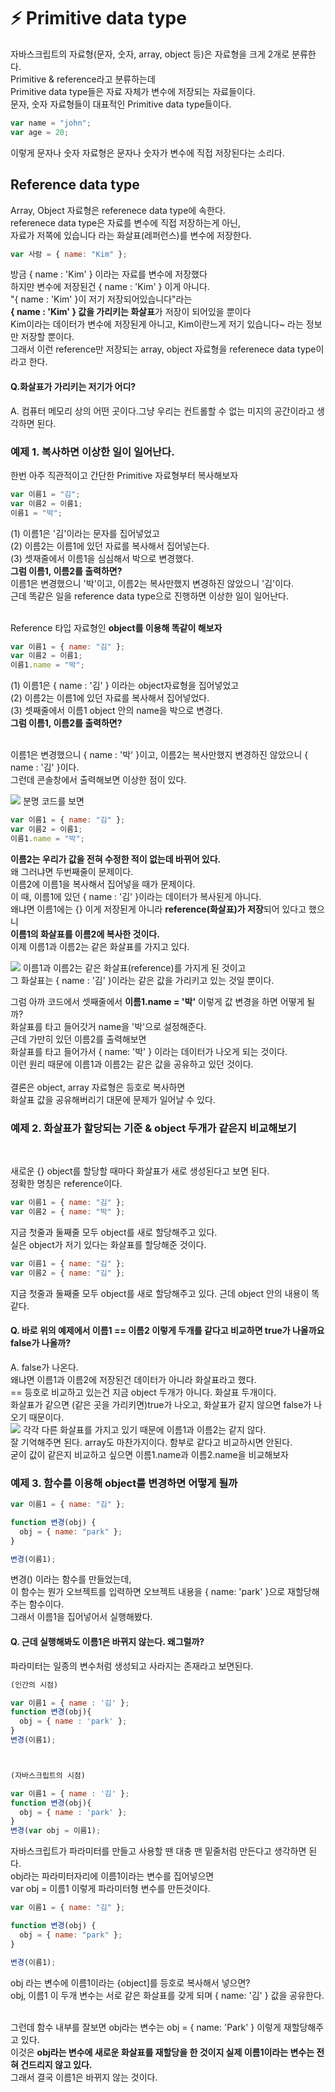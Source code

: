 # ⚡️ Primitive data type

자바스크립트의 자료형(문자, 숫자, array, object 등)은 자료형을 크게 2개로 분류한다. <br>
Primitive & reference라고 분류하는데 <br>
Primitive data type들은 자료 자체가 변수에 저장되는 자료들이다. <br>
문자, 숫자 자료형들이 대표적인 Primitive data type들이다. <br>

```js
var name = "john";
var age = 20;
```

이렇게 문자나 숫자 자료형은 문자나 숫자가 변수에 직접 저장된다는 소리다. <br>

## Reference data type

Array, Object 자료형은 referenece data type에 속한다. <br>
referenece data type은 자료를 변수에 직접 저장하는게 아닌, <br>
자료가 저쪽에 있습니다 라는 화살표(레퍼런스)를 변수에 저장한다.<br>

```js
var 사람 = { name: "Kim" };
```

방금 { name : 'Kim' } 이라는 자료를 변수에 저장했다 <br>
하지만 변수에 저장된건 { name : 'Kim' } 이게 아니다.<br>
"{ name : 'Kim' }이 저기 저장되어있습니다"라는<br>
**{ name : 'Kim' } 값을 가리키는 화살표**가 저장이 되어있을 뿐이다<br>
Kim이라는 데이터가 변수에 저장된게 아니고, Kim이란느게 저기 있습니다~ 라는 정보만 저장할 뿐이다.<br>
그래서 이런 reference만 저장되는 array, object 자료형을 referenece data type이라고 한다.<br>

#### Q.화살표가 가리키는 저기가 어디?

A. 컴퓨터 메모리 상의 어떤 곳이다.그냥 우리는 컨트롤할 수 없는 미지의 공간이라고 생각하면 된다.

### 예제 1. 복사하면 이상한 일이 일어난다.

한번 아주 직관적이고 간단한 Primitive 자료형부터 복사해보자

```js
var 이름1 = "김";
var 이름2 = 이름1;
이름1 = "박";
```

(1) 이름1은 '김'이라는 문자를 집어넣었고<br>
(2) 이름2는 이름1에 있던 자료를 복사해서 집어넣는다.<br>
(3) 셋재줄에서 이름1을 심심해서 박으로 변경했다.<br>
**그럼 이름1, 이름2를 출력하면?**
<br>
이름1은 변경했으니 '박'이고, 이름2는 복사만했지 변경하진 않았으니 '김'이다.<br>
근데 똑같은 일을 reference data type으로 진행하면 이상한 일이 일어난다.<br>
<br>

Reference 타입 자료형인 **object를 이용해 똑같이 해보자**

```js
var 이름1 = { name: "김" };
var 이름2 = 이름1;
이름1.name = "박";
```

(1) 이름1은 { name : '김' } 이라는 object자료형을 집어넣었고<br>
(2) 이름2는 이름1에 있던 자료를 복사해서 집어넣었다. <br>
(3) 셋째줄에서 이름1 object 안의 name을 박으로 변경다. <br>
**그럼 이름1, 이름2를 출력하면?**<br>
<br>

이름1은 변경했으니 { name : '박' }이고, 이름2는 복사만했지 변경하진 않았으니 { name : '김' }이다.<br>
그런데 콘솔창에서 출력해보면 이상한 점이 있다.<br>

![](https://velog.velcdn.com/images/hosickk/post/e51dde80-6a46-40f8-83ea-40cb42dc44b1/image.png)
분명 코드를 보면

```js
var 이름1 = { name: "김" };
var 이름2 = 이름1;
이름1.name = "박";
```

**이름2는 우리가 값을 전혀 수정한 적이 없는데 바뀌어 있다.** <br>
왜 그러냐면 두번째줄이 문제이다.<br>
이름2에 이름1을 복사해서 집어넣을 때가 문제이다.<br>
이 때, 이름1에 있던 { name : '김' }이라는 데이터가 복사된게 아니다.<br>
왜냐면 이름1에는 {} 이게 저장된게 아니라 **reference(화살표)가 저장**되어 있다고 했으니<br>
**이름1의 화살표를 이름2에 복사한 것이다.**<br>
이제 이름1과 이름2는 같은 화살표를 가지고 있다.<br>

![](https://velog.velcdn.com/images/hosickk/post/15daeae6-5f27-41c0-9c1f-ce71df6785a3/image.png)
이름1과 이름2는 같은 화살표(reference)를 가지게 된 것이고<br>
그 화살표는 { name : '김' }이라는 같은 값을 가리키고 있는 것일 뿐이다.<br>

그럼 아까 코드에서 셋째줄에서 **이름1.name = '박'** 이렇게 값 변경을 하면 어떻게 될까? <br>
화살표를 타고 들어갓거 name을 '박'으로 설정해준다. <br>
근데 가만히 있던 이름2를 출력해보면 <br>
화살표를 타고 들어가서 { name: '박' } 이라는 데이터가 나오게 되는 것이다. <br>
이런 원리 때문에 이름1과 이름2는 같은 값을 공유하고 있던 것이다. <br>
<br>
결론은 object, array 자료형은 등호로 복사하면<br>
화살표 값을 공유해버리기 대문에 문제가 일어날 수 있다.<br>

### 예제 2. 화살표가 할당되는 기준 & object 두개가 같은지 비교해보기

<br>

새로운 {} object를 할당할 때마다 화살표가 새로 생성된다고 보면 된다.<br>
정확한 명칭은 reference이다.<br>

```js
var 이름1 = { name: "김" };
var 이름2 = { name: "박" };
```

지금 첫줄과 둘째줄 모두 object를 새로 할당해주고 있다.<br>
실은 object가 저기 있다는 화살표를 할당해준 것이다.<br>

```js
var 이름1 = { name: "김" };
var 이름2 = { name: "김" };
```

지금 첫줄과 둘째줄 모두 object를 새로 할당해주고 있다. 근데 object 안의 내용이 똑같다.

#### Q. 바로 위의 예제에서 이름1 == 이름2 이렇게 두개를 같다고 비교하면 true가 나올까요 false가 나올까?

A. false가 나온다.<br>
왜냐면 이름1과 이름2에 저장된건 데이터가 아니라 화살표라고 했다.<br>
== 등호로 비교하고 있는건 지금 object 두개가 아니다. 화살표 두개이다.<br>
화살표가 같으면 (같은 곳을 가리키면)true가 나오고, 화살표가 같지 않으면 false가 나오기 때문이다.<br>
![](https://velog.velcdn.com/images/hosickk/post/ec68d187-e70f-422e-8c22-443f403d519b/image.png)
각각 다른 화살표를 가지고 있기 때문에 이름1과 이름2는 같지 않다.<br>
잘 기억해주면 된다. array도 마찬가지이다. 함부로 같다고 비교하시면 안된다.<br>
굳이 값이 같은지 비교하고 싶으면 이름1.name과 이름2.name을 비교해보자<br>

### 예제 3. 함수를 이용해 object를 변경하면 어떻게 될까

```js
var 이름1 = { name: "김" };

function 변경(obj) {
  obj = { name: "park" };
}

변경(이름1);
```

변경() 이라는 함수를 만들었는데, <br>
이 함수는 뭔가 오브젝트를 입력하면 오브젝트 내용을 { name: 'park' }으로 재할당해주는 함수이다. <br>
그래서 이름1을 집어넣어서 실행해봤다.<br>

#### Q. 근데 실행해봐도 이름1은 바뀌지 않는다. 왜그럴까?

파라미터는 일종의 변수처럼 생성되고 사라지는 존재라고 보면된다.

```js
(인간의 시점)

var 이름1 = { name : '김' };
function 변경(obj){
  obj = { name : 'park' };
}
변경(이름1);



(자바스크립트의 시점)

var 이름1 = { name : '김' };
function 변경(obj){
  obj = { name : 'park' };
}
변경(var obj = 이름1);
```

자바스크립트가 파라미터를 만들고 사용할 땐 대충 맨 밑줄처럼 만든다고 생각하면 된다. <br>
obj라는 파라미터자리에 이름1이라는 변수를 집어넣으면<br>
var obj = 이름1 이렇게 파라미터형 변수를 만든것이다.<br>

```js
var 이름1 = { name: "김" };

function 변경(obj) {
  obj = { name: "park" };
}

변경(이름1);
```

obj 라는 변수에 이름1이라는 {object]를 등호로 복사해서 넣으면?<br>
obj, 이름1 이 두개 변수는 서로 같은 화살표를 갖게 되며 { name: '김' } 값을 공유한다.<br>
<br>

그런데 함수 내부를 잘보면 obj라는 변수는 obj = { name: 'Park' } 이렇게 재할당해주고 있다.<br>
이것은 **obj라는 변수에 새로운 화살표를 재할당을 한 것이지 실제 이름1이라는 변수는 전혀 건드리지 않고 있다.**<br>
그래서 결국 이름1은 바뀌지 않는 것이다.<br>
